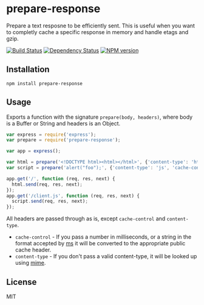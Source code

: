 # prepare-response

Prepare a text resposne to be efficiently sent.  This is useful when you want to completly cache a specific response in memory and handle etags and gzip.

[![Build Status](https://img.shields.io/travis/ForbesLindesay/prepare-response/master.svg)](https://travis-ci.org/ForbesLindesay/prepare-response)
[![Dependency Status](https://img.shields.io/gemnasium/ForbesLindesay/prepare-response.svg)](https://gemnasium.com/ForbesLindesay/prepare-response)
[![NPM version](https://img.shields.io/npm/v/prepare-response.svg)](https://www.npmjs.org/package/prepare-response)

## Installation

    npm install prepare-response

## Usage

Exports a function with the signature `prepare(body, headers)`, where body is a Buffer or String and headers is an Object.

```js
var express = require('express');
var prepare = require('prepare-response');

var app = express();

var html = prepare('<!DOCTYPE html><html></html>', {'content-type': 'html'});
var script = prepare('alert("foo");', {'content-type': 'js', 'cache-control': '1 year'});

app.get('/', function (req, res, next) {
  html.send(req, res, next);
});
app.get('/client.js', function (req, res, next) {
  script.send(req, res, next);
});
```

All headers are passed through as is, except `cache-control` and `content-type`.

- `cache-control` - If you pass a number in milliseconds, or a string in the format accepted by [ms](https://www.npmjs.org/package/ms) it will be converted to the appropriate public cache header.
- `content-type` - If you don't pass a valid content-type, it will be looked up using [mime](https://github.com/broofa/node-mime).

## License

  MIT
